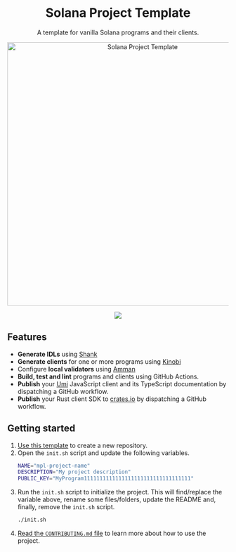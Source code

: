 <h1 align="center">
  Solana Project Template
</h1>
<p align="center">
  A template for vanilla Solana programs and their clients.
</p>
<p align="center">
  <img width="600" alt="Solana Project Template" src="https://github.com/metaplex-foundation/solana-project-template/assets/729235/aebf053a-d6fa-440b-9766-8957e843ec86" />
</p>
<p align="center">
  <a href="https://github.com/metaplex-foundation/solana-project-template/actions/workflows/main.yml"><img src="https://img.shields.io/github/actions/workflow/status/metaplex-foundation/solana-project-template/main.yml?logo=GitHub" /></a>
</p>

## Features

- **Generate IDLs** using [Shank](https://github.com/metaplex-foundation/shank)
- **Generate clients** for one or more programs using [Kinobi](https://github.com/metaplex-foundation/kinobi)
- Configure **local validators** using [Amman](https://github.com/metaplex-foundation/amman)
- **Build, test and lint** programs and clients using GitHub Actions.
- **Publish** your [Umi](https://github.com/metaplex-foundation/umi) JavaScript client and its TypeScript documentation by dispatching a GitHub workflow.
- **Publish** your Rust client SDK to [crates.io](https://crates.io) by dispatching a GitHub workflow.

## Getting started

1. [Use this template](https://github.com/new?template_name=solana-project-template&template_owner=metaplex-foundation) to create a new repository.
2. Open the `init.sh` script and update the following variables.
   ```sh
   NAME="mpl-project-name"
   DESCRIPTION="My project description"
   PUBLIC_KEY="MyProgram1111111111111111111111111111111111"
   ```
3. Run the `init.sh` script to initialize the project. This will find/replace the variable above, rename some files/folders, update the README and, finally, remove the `init.sh` script.
   ```sh
   ./init.sh
   ```
4. [Read the `CONTRIBUTING.md` file](./CONTRIBUTING.md) to learn more about how to use the project.
